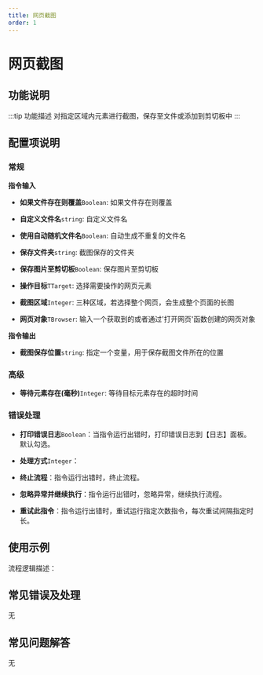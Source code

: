 ```yaml
---
title: 网页截图
order: 1
---
```


# 网页截图

## 功能说明

:::tip 功能描述
对指定区域内元素进行截图，保存至文件或添加到剪切板中
:::

## 配置项说明

### 常规

**指令输入**

- **如果文件存在则覆盖**`Boolean`: 如果文件存在则覆盖

- **自定义文件名**`string`: 自定义文件名

- **使用自动随机文件名**`Boolean`: 自动生成不重复的文件名

- **保存文件夹**`string`: 截图保存的文件夹

- **保存图片至剪切板**`Boolean`: 保存图片至剪切板

- **操作目标**`TTarget`: 选择需要操作的网页元素

- **截图区域**`Integer`: 三种区域，若选择整个网页，会生成整个页面的长图

- **网页对象**`TBrowser`: 输入一个获取到的或者通过'打开网页'函数创建的网页对象


**指令输出**

- **截图保存位置**`string`: 指定一个变量，用于保存截图文件所在的位置

### 高级

- **等待元素存在(毫秒)**`Integer`: 等待目标元素存在的超时时间

### 错误处理

- **打印错误日志**`Boolean`：当指令运行出错时，打印错误日志到【日志】面板。默认勾选。

- **处理方式**`Integer`：

 - **终止流程**：指令运行出错时，终止流程。

 - **忽略异常并继续执行**：指令运行出错时，忽略异常，继续执行流程。

 - **重试此指令**：指令运行出错时，重试运行指定次数指令，每次重试间隔指定时长。

## 使用示例

流程逻辑描述：

## 常见错误及处理

无

## 常见问题解答

无

